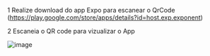 1 Realize download do app Expo para escanear o QrCode (https://play.google.com/store/apps/details?id=host.exp.exponent)

2 Escaneia o QR code para vizualizar o App


![image](https://user-images.githubusercontent.com/50594387/222611950-2c2248be-cbb1-441c-8e10-d4c2de199baa.png)

